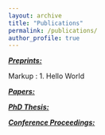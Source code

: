 ```yaml
---
layout: archive
title: "Publications"
permalink: /publications/
author_profile: true
---
```


***<u>Preprints:</u>***

Markup : 1. Hello World

***<u>Papers:</u>***

***<u>PhD Thesis:</u>***

***<u>Conference Proceedings:</u>***

